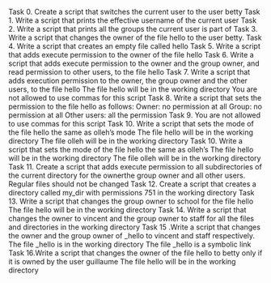 Task 0. Create a script that switches the current user to the user betty
Task 1. Write a script that prints the effective username of the current user
Task 2. Write a script that prints all the groups the current user is part of
Task 3. Write a script that changes the owner of the file hello to the user betty.
Task 4. Write a script that creates an empty file called hello
Task 5. Write a script that adds execute permission to the owner of the file hello
Task 6. Write a script that adds execute permission to the owner and the group owner, and read permission to other users, to the file hello
Task 7. Write a script that adds execution permission to the owner, the group owner and the other users, to the file hello
The file hello will be in the working directory
You are not allowed to use commas for this script
Task 8. Write a script that sets the permission to the file hello as follows:
Owner: no permission at all
Group: no permission at all
Other users: all the permission
Task 9. You are not allowed to use commas for this script
Task 10. Write a script that sets the mode of the file hello the same as olleh’s mode
The file hello will be in the working directory
The file olleh will be in the working directory
Task 10. Write a script that sets the mode of the file hello the same as olleh’s
The file hello will be in the working directory
The file olleh will be in the working directory
Task 11. Create a script that adds execute permission to all subdirectories of the current directory for the ownerthe group owner and all other users. Regular files should not be changed
Task 12. Create a script that creates a directory called my_dir with permissions 751 in the working directory
Task 13. Write a script that changes the group owner to school for the file hello
The file hello will be in the working directory
Task 14. Write a script that changes the owner to vincent and the group owner to staff for all the files and directories in the working directory
Task 15 .Write a script that changes the owner and the group owner of _hello to vincent and staff respectively.
The file _hello is in the working directory
The file _hello is a symbolic link
Task 16.Write a script that changes the owner of the file hello to betty only if it is owned by the user guillaume
The file hello will be in the working directory
